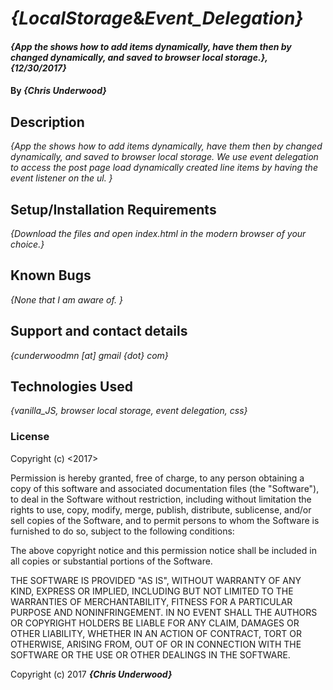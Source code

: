 # _{LocalStorage_&_Event_Delegation}_

#### _{App the shows how to add items dynamically, have them then by changed dynamically, and saved to browser local storage.}, {12/30/2017}_

#### By _**{Chris Underwood}**_

## Description

_{App the shows how to add items dynamically, have them then by changed dynamically, and saved to browser local storage. We use event delegation to access the post page load dynamically created line items by having the event listener on the ul. }_

## Setup/Installation Requirements

_{Download the files and open index.html in the modern browser of your choice.}_

## Known Bugs

_{None that I am aware of. }_

## Support and contact details

_{cunderwoodmn [at] gmail {dot} com}_

## Technologies Used

_{vanilla_JS, browser local storage, event delegation, css}_

### License

Copyright (c) <2017> <Chris Underwood>

Permission is hereby granted, free of charge, to any person obtaining a copy of this software and associated documentation files (the "Software"), to deal in the Software without restriction, including without limitation the rights to use, copy, modify, merge, publish, distribute, sublicense, and/or sell copies of the Software, and to permit persons to whom the Software is furnished to do so, subject to the following conditions:

The above copyright notice and this permission notice shall be included in all copies or substantial portions of the Software.

THE SOFTWARE IS PROVIDED "AS IS", WITHOUT WARRANTY OF ANY KIND, EXPRESS OR IMPLIED, INCLUDING BUT NOT LIMITED TO THE WARRANTIES OF MERCHANTABILITY, FITNESS FOR A PARTICULAR PURPOSE AND NONINFRINGEMENT. IN NO EVENT SHALL THE AUTHORS OR COPYRIGHT HOLDERS BE LIABLE FOR ANY CLAIM, DAMAGES OR OTHER LIABILITY, WHETHER IN AN ACTION OF CONTRACT, TORT OR OTHERWISE, ARISING FROM, OUT OF OR IN CONNECTION WITH THE SOFTWARE OR THE USE OR OTHER DEALINGS IN THE SOFTWARE.

Copyright (c) 2017 **_{Chris Underwood}_**
